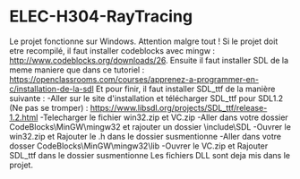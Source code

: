 ﻿# ELEC-H304-RayTracing
Le projet fonctionne sur Windows.
Attention malgre tout ! Si le projet doit etre recompilé, il faut installer codeblocks avec mingw : http://www.codeblocks.org/downloads/26.
Ensuite il faut installer SDL de la meme maniere que dans ce tutoriel : https://openclassrooms.com/courses/apprenez-a-programmer-en-c/installation-de-la-sdl
Et pour finir, il faut installer SDL_ttf de la manière suivante :
-Aller sur le site d'installation et télécharger SDL_ttf pour SDL1.2 (Ne pas se tromper) : https://www.libsdl.org/projects/SDL_ttf/release-1.2.html
-Telecharger le fichier win32.zip et VC.zip
-Aller dans votre dossier CodeBlocks\MinGW\mingw32 et rajouter un dossier \include\SDL
-Ouvrer le win32.zip et Rajouter le .h dans le dossier susmentionne
-Aller dans votre dosser CodeBlocks\MinGW\mingw32\lib
-Ouvrer le VC.zip et Rajouter SDL_ttf dans le dossier susmentionne
Les fichiers DLL sont deja mis dans le projet.


